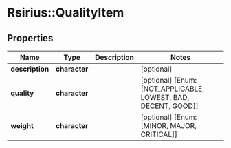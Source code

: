 # Rsirius::QualityItem


## Properties
Name | Type | Description | Notes
------------ | ------------- | ------------- | -------------
**description** | **character** |  | [optional] 
**quality** | **character** |  | [optional] [Enum: [NOT_APPLICABLE, LOWEST, BAD, DECENT, GOOD]] 
**weight** | **character** |  | [optional] [Enum: [MINOR, MAJOR, CRITICAL]] 


